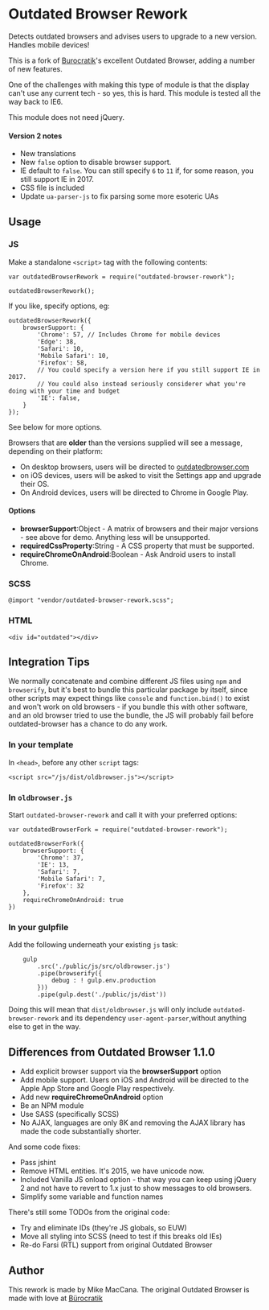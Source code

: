 # Outdated Browser Rework

Detects outdated browsers and advises users to upgrade to a new version. Handles mobile devices!

This is a fork of [Burocratik](http://www.burocratik.com)'s excellent Outdated Browser, adding a number of new features.

One of the challenges with making this type of module is that the display can't use any current tech - so yes, this is hard. This module is tested all the way back to IE6.

This module does not need jQuery.

#### Version 2 notes 

 - New translations
 - New `false` option to disable browser support.
 - IE default to `false`. You can still specify `6` to `11` if, for some reason, you still support IE in 2017.
 - CSS file is included
 - Update `ua-parser-js` to fix parsing some more esoteric UAs 

## Usage

### JS

Make a standalone `<script>` tag with the following contents: 

	var outdatedBrowserRework = require("outdated-browser-rework");

	outdatedBrowserRework();

If you like, specify options, eg:

	outdatedBrowserRework({
		browserSupport: {
			'Chrome': 57, // Includes Chrome for mobile devices
			'Edge': 38,
			'Safari': 10,
			'Mobile Safari': 10,
			'Firefox': 58,
			// You could specify a version here if you still support IE in 2017.
			// You could also instead seriously considerer what you're doing with your time and budget
			'IE': false, 
		}
	});

See below for more options.

Browsers that are __older__ than the versions supplied will see a message, depending on their platform:

 - On desktop browsers, users will be directed to [outdatedbrowser.com](http://outdatedbrowser.com)
 - on iOS devices, users will be asked to visit the Settings app and upgrade their OS.
 - On Android devices, users will be directed to Chrome in Google Play.

#### Options

 - __browserSupport__:Object - A matrix of browsers and their major versions - see above for demo. Anything less will be unsupported.
 - __requiredCssProperty__:String - A CSS property that must be supported.
 - __requireChromeOnAndroid__:Boolean - Ask Android users to install Chrome.

### SCSS

	@import "vendor/outdated-browser-rework.scss";

### HTML

	<div id="outdated"></div>

## Integration Tips

We normally concatenate and combine different JS files using `npm` and `browserify`, but it's best to bundle this particular package by itself, since other scripts may expect things like `console` and `function.bind()` to exist and won't work on old browsers - if you bundle this with other software, and an old browser tried to use the bundle, the JS will probably fail before outdated-browser has a chance to do any work.

### In your template

In `<head>`, before any other `script` tags:

    <script src="/js/dist/oldbrowser.js"></script>

### In `oldbrowser.js`

Start `outdated-browser-rework` and call it with your preferred options:

    var outdatedBrowserFork = require("outdated-browser-rework");

    outdatedBrowserFork({
    	browserSupport: {
    		'Chrome': 37,
    		'IE': 13,
    		'Safari': 7,
    		'Mobile Safari': 7,
    		'Firefox': 32
    	},
    	requireChromeOnAndroid: true
    })


### In your gulpfile

Add the following underneath your existing `js` task:

		gulp
			.src('./public/js/src/oldbrowser.js')
			.pipe(browserify({
				debug : ! gulp.env.production
			}))
			.pipe(gulp.dest('./public/js/dist'))

Doing this will mean that `dist/oldbrowser.js` will only include `outdated-browser-rework` and its dependency `user-agent-parser`,without anything else to get in the way.

## Differences from Outdated Browser 1.1.0

 - Add explicit browser support via the __browserSupport__ option
 - Add mobile support. Users on iOS and Android will be directed to the Apple App Store and Google Play respectively.
 - Add new __requireChromeOnAndroid__ option
 - Be an NPM module
 - Use SASS (specifically SCSS)
 - No AJAX, languages are only 8K and removing the AJAX library has made the code substantially shorter.

And some code fixes:

 - Pass jshint
 - Remove HTML entities. It's 2015, we have unicode now.
 - Included Vanilla JS onload option - that way you can keep using jQuery 2 and not have to revert to 1.x just to show messages to old browsers.
 - Simplify some variable and function names

There's still some TODOs from the original code:

 - Try and eliminate IDs (they're JS globals, so EUW)
 - Move all styling into SCSS (need to test if this breaks old IEs)
 - Re-do Farsi (RTL) support from original Outdated Browser

## Author

This rework is made by Mike MacCana.
The original Outdated Browser is made with love at [Bürocratik](http://burocratik.com)
